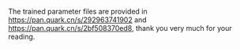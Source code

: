 The trained parameter files are provided in https://pan.quark.cn/s/292963741902 and https://pan.quark.cn/s/2bf508370ed8, thank you very much for your reading. 
